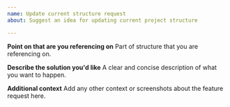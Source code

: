```yaml
---
name: Update current structure request
about: Suggest an idea for updating current project structure

---
```


**Point on that are you referencing on**
Part of structure that you are referencing on.

**Describe the solution you'd like**
A clear and concise description of what you want to happen.

**Additional context**
Add any other context or screenshots about the feature request here.
